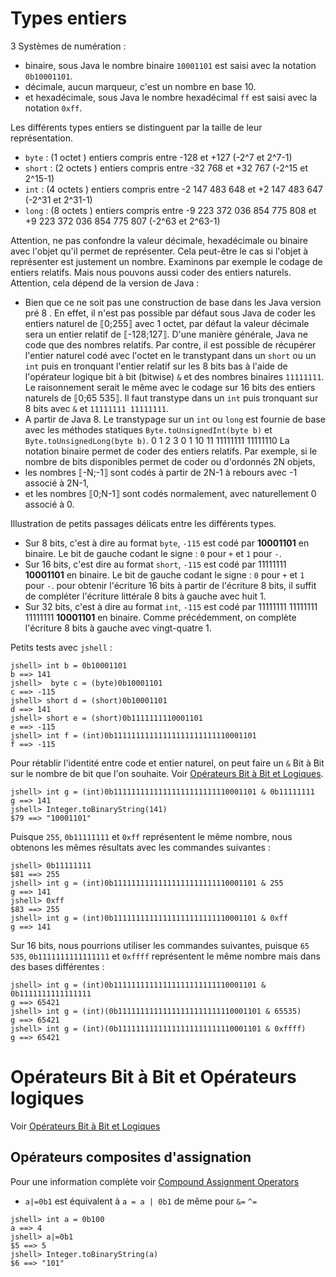 # Types entiers

3 Systèmes de numération :
- binaire, sous Java le nombre binaire `10001101` est saisi avec la notation `0b10001101`.
- décimale, aucun marqueur, c'est un nombre en base 10.
- et hexadécimale, sous Java le nombre hexadécimal `ff` est saisi avec la notation `0xff`.

Les différents types entiers se distinguent par la taille de leur représentation.
- `byte` : (1 octet ) entiers compris entre -128 et +127 (-2^7 et 2^7-1)
- `short` : (2 octets ) entiers compris entre -32 768 et +32 767 (-2^15 et 2^15-1)
- `int` : (4 octets ) entiers compris entre -2 147 483 648 et +2 147 483 647 (-2^31 et 2^31-1)
- `long` : (8 octets ) entiers compris entre -9 223 372 036 854 775 808 et +9 223 372 036 854 775 807 (-2^63 et 2^63-1)

Attention, ne pas confondre la valeur décimale, hexadécimale ou binaire avec l'objet qu'il permet de représenter. Cela peut-être le cas si l'objet à représenter est justement un nombre. Examinons par exemple le codage de entiers relatifs. Mais nous pouvons aussi coder des entiers naturels. Attention, cela dépend de la version de Java :
- Bien que ce ne soit pas une construction de base dans les Java version pré 8 . En effet, il n'est pas possible par défaut sous Java de coder les entiers naturel de ⟦0;255⟧ avec 1 octet, par défaut la valeur décimale sera un entier relatif de ⟦-128;127⟧. D'une manière générale, Java ne code que des nombres relatifs. Par contre, il est possible de récupérer l'entier naturel codé avec l'octet en le transtypant dans un `short` ou un `int` puis en tronquant l'entier relatif sur les 8 bits bas à l'aide de l'opérateur logique bit à bit (bitwise) `&` et des nombres binaires `11111111`. Le raisonnement serait le même avec le codage sur 16 bits des entiers naturels de ⟦0;65 535⟧. Il faut transtype dans un `int` puis tronquant sur 8 bits avec `&` et `11111111 11111111`.
- A partir de Java 8. Le transtypage sur un `int` ou `long` est fournie de base avec les méthodes statiques `Byte.toUnsignedInt(byte b)` et `Byte.toUnsignedLong(byte b)`.
0 1 2 3
0 1 10 11
  11111111 11111110
La notation binaire permet de coder des entiers relatifs. Par exemple, si le nombre de bits disponibles permet de coder ou d'ordonnés 2N objets,
- les nombres ⟦-N;-1⟧ sont codés à partir de 2N-1 à rebours avec -1 associé à 2N-1,
- et les nombres ⟦0;N-1⟧ sont codés normalement, avec naturellement 0 associé à 0.

Illustration de petits passages délicats entre les différents types.
- Sur 8 bits, c'est à dire au format `byte`, `-115` est codé par **10001101** en binaire. Le bit de gauche codant le signe : `0` pour `+` et `1` pour `-`.
- Sur 16 bits, c'est dire au format `short`, `-115` est codé par 11111111 **10001101** en binaire. Le bit de gauche codant le signe : `0` pour `+` et `1` pour `-`. pour obtenir l'écriture 16 bits à partir de l'écriture 8 bits, il suffit de compléter l'écriture littérale 8 bits à gauche avec huit 1.
- Sur 32 bits, c'est à dire au format `int`, `-115` est codé par 11111111 11111111 11111111 **10001101** en binaire. Comme précédemment, on complète l'écriture 8 bits à gauche avec vingt-quatre 1.


Petits tests avec `jshell` :
```
jshell> int b = 0b10001101
b ==> 141
jshell>  byte c = (byte)0b10001101
c ==> -115
jshell> short d = (short)0b10001101
d ==> 141
jshell> short e = (short)0b1111111110001101
e ==> -115
jshell> int f = (int)0b11111111111111111111111110001101
f ==> -115
```

Pour rétablir l'identité entre code et entier naturel, on peut faire un `&` Bit à Bit sur le nombre de bit que l'on souhaite. Voir [Opérateurs Bit à Bit et Logiques](https://docs.oracle.com/javase/specs/jls/se15/jls15.pdf#%5B%7B%22num%22%3A6687%2C%22gen%22%3A0%7D%2C%7B%22name%22%3A%22XYZ%22%7D%2C72%2C251%2Cnull%5D).
```
jshell> int g = (int)0b11111111111111111111111110001101 & 0b11111111
g ==> 141
jshell> Integer.toBinaryString(141)
$79 ==> "10001101"
```

Puisque `255`, `0b11111111` et `0xff` représentent le même nombre, nous obtenons les mêmes résultats avec les commandes suivantes :
```
jshell> 0b11111111
$81 ==> 255
jshell> int g = (int)0b11111111111111111111111110001101 & 255
g ==> 141
jshell> 0xff
$83 ==> 255
jshell> int g = (int)0b11111111111111111111111110001101 & 0xff
g ==> 141
```

Sur 16 bits, nous pourrions utiliser les commandes suivantes, puisque `65 535`, `0b1111111111111111` et `0xffff` représentent le même nombre mais dans des bases différentes :
```
jshell> int g = (int)0b11111111111111111111111110001101 & 0b1111111111111111
g ==> 65421
jshell> int g = (int)(0b11111111111111111111111110001101 & 65535)
g ==> 65421
jshell> int g = (int)(0b11111111111111111111111110001101 & 0xffff)
g ==> 65421
```

# Opérateurs Bit à Bit et Opérateurs logiques
Voir [Opérateurs Bit à Bit et Logiques](https://docs.oracle.com/javase/specs/jls/se15/jls15.pdf#%5B%7B%22num%22%3A6687%2C%22gen%22%3A0%7D%2C%7B%22name%22%3A%22XYZ%22%7D%2C72%2C251%2Cnull%5D)

## Opérateurs composites d'assignation 
Pour une information complète voir [Compound Assignment Operators](https://docs.oracle.com/javase/specs/jls/se15/jls15.pdf#%5B%7B%22num%22%3A6845%2C%22gen%22%3A0%7D%2C%7B%22name%22%3A%22XYZ%22%7D%2C72%2C370%2Cnull%5D)
- `a|=0b1` est équivalent à `a = a | 0b1` de même pour `&=` `^=`
```
jshell> int a = 0b100
a ==> 4
jshell> a|=0b1
$5 ==> 5
jshell> Integer.toBinaryString(a)
$6 ==> "101"
```